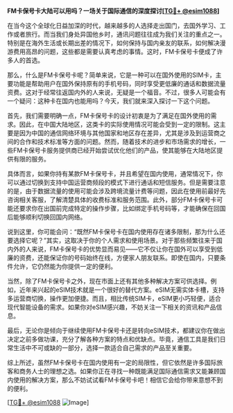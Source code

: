 **FM卡保号卡大陆可以用吗？一场关于国际通信的深度探讨[[TG💪+ @esim1088](https://t.me/s/esim1088)]**

在当今这个全球化日益加深的时代，越来越多的人选择走出国门，去国外学习、工作或者旅行。而当我们身处异国他乡时，通讯问题往往成为我们关注的重点之一。特别是在海外生活或长期出差的情况下，如何保持与国内亲友的联系，如何解决漫游费用高昂的问题，这些都是需要认真考虑的事情。这时，FM卡保号卡便成了许多人的首选。

那么，什么是FM卡保号卡呢？简单来说，它是一种可以在国外使用的SIM卡，主要功能是帮助用户在国外保持原有的手机号码，同时享受更低廉的通话和数据流量资费。这对于经常往返国内外的人来说，无疑是一个福音。不过，很多人可能会有一个疑问：这种卡在国内也能用吗？今天，我们就来深入探讨一下这个问题。

首先，我们需要明确一点，FM卡保号卡的设计初衷是为了满足在国外使用的需求。因此，在中国大陆地区，这类卡的实际使用情况可能会受到一定的限制。这主要是因为中国的通信网络环境与其他国家和地区存在差异，尤其是涉及到运营商之间的合作和技术标准等方面的问题。然而，随着技术的进步和市场需求的增长，一些FM卡保号卡服务提供商已经开始尝试优化他们的产品，使其能够在大陆地区提供有限的服务。

具体而言，如果你持有某款FM卡保号卡，并且希望在国内使用，通常情况下，你可以通过切换到支持中国运营商频段的模式下进行通话和短信服务。但是需要注意的是，由于数据流量的使用可能会涉及跨境流量计费等问题，因此在使用前最好先咨询相关客服，了解清楚具体的收费标准和服务范围。此外，部分FM卡保号卡可能还要求你在出国前完成特定的操作步骤，比如绑定手机号码等，才能确保在回国后能够顺利切换回国内网络。

说到这里，你可能会问：“既然FM卡保号卡在国内使用存在诸多限制，那为什么还要选择它呢？”其实，这取决于你的个人需求和使用场景。对于那些频繁往来于国内外的人来说，FM卡保号卡的优势显而易见——它不仅让你在国外可以享受到低廉的资费，还能保证你的号码始终在线，方便家人朋友联系。即使在国内，只要条件允许，它仍然能为你提供一定的便利。

当然，除了FM卡保号卡之外，现在市面上还有其他多种解决方案可供选择。例如，近年来兴起的eSIM技术就是一个很好的替代方案。eSIM无需实体卡槽，支持多运营商切换，操作更加便捷。而且，相比传统SIM卡，eSIM更小巧轻便，适合现代智能设备的需求。如果你对eSIM感兴趣，不妨关注一下相关的资讯和产品信息。

最后，无论你是倾向于继续使用FM卡保号卡还是转向eSIM技术，都建议你在做出决定之前多做功课，充分了解各种方案的特点和优缺点。毕竟，通信工具是我们日常生活中不可或缺的一部分，选择一款适合自己需求的产品至关重要。

综上所述，虽然FM卡保号卡在国内使用有一定的局限性，但它依然是许多国际旅客和商务人士的理想之选。如果你正在寻找一种既能满足国际通信需求又能兼顾国内使用的解决方案，那么不妨试试看FM卡保号卡吧！相信它会给你带来意想不到的便利。

[[TG💪+ @esim1088](https://t.me/s/esim1088) ![Image](https://i.postimg.cc/4NQfJmqS/Snipaste-2025-05-13-00-14-12.png)]